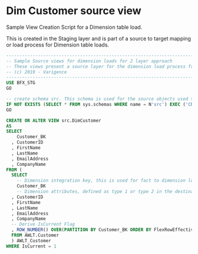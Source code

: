 # Dim Customer source view

Sample View Creation Script for a Dimension table load.

This is created in the Staging layer and is part of a source to target mapping or load process for Dimension table loads.

```sql
----------------------------------------------------------------------------------------------------
-- Sample Source views for dimension loads for 2 layer approach
-- These views present a source layer for the dimension load process from staging directly to data mart
-- (c) 2019 - Varigence
----------------------------------------------------------------------------------------------------
USE BFX_STG
GO

-- create schema src. This schema is used for the source objects used to load the next layer
IF NOT EXISTS (SELECT * FROM sys.schemas WHERE name = N'src') EXEC ('CREATE SCHEMA [src] AUTHORIZATION [dbo]')
GO

CREATE OR ALTER VIEW src.DimCustomer
AS
SELECT
    Customer_BK
  , CustomerID
  , FirstName
  , LastName
  , EmailAddress
  , CompanyName
FROM (
  SELECT
    -- Dimension integration key, this is used for fact to dimension lookups later
    Customer_BK
    -- Dimension attributes, defined as type 1 or type 2 in the destination table
  , CustomerID
  , FirstName
  , LastName
  , EmailAddress
  , CompanyName
  -- Derive IsCurrent Flag
  , ROW_NUMBER() OVER(PARTITION BY Customer_BK ORDER BY FlexRowEffectiveFromDate DESC) AS IsCurrent
  FROM AWLT.Customer
  ) AWLT_Customer
WHERE IsCurrent = 1
```
